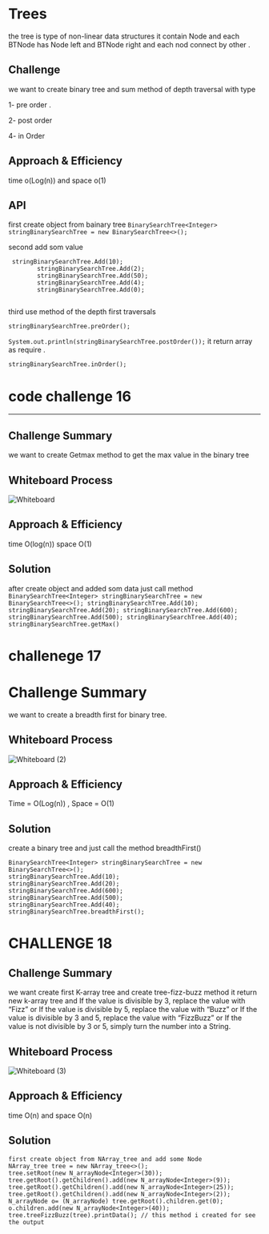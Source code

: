 # Trees
the tree is type of non-linear data structures it contain Node and each BTNode has Node left and BTNode right and each nod connect by other .

## Challenge
we want to create binary tree and sum method of depth  traversal with type 

1- pre order .

2- post order 

4- in Order

## Approach & Efficiency
time o(Log(n)) and space o(1)

## API

first create object from bainary tree
```BinarySearchTree<Integer> stringBinarySearchTree = new BinarySearchTree<>();```

second add som value 

````
 stringBinarySearchTree.Add(10);
        stringBinarySearchTree.Add(2);
        stringBinarySearchTree.Add(50);
        stringBinarySearchTree.Add(4);
        stringBinarySearchTree.Add(0);
        
  `````
        

third use method of the depth first traversals

``stringBinarySearchTree.preOrder();``

``System.out.println(stringBinarySearchTree.postOrder());``   it return array as require .

``stringBinarySearchTree.inOrder();``




# code challenge 16

--------------------

##  Challenge Summary
we want to create Getmax method to get the max value in the binary tree

## Whiteboard Process
![Whiteboard](https://user-images.githubusercontent.com/97642724/161041772-86eed48c-7573-4f52-8dc8-f5459d49cce0.png)

## Approach & Efficiency
time O(log(n)) space O(1)

## Solution

after create object and added som data just call method 
`BinarySearchTree<Integer> stringBinarySearchTree = new BinarySearchTree<>();
    stringBinarySearchTree.Add(10);
    stringBinarySearchTree.Add(20);
    stringBinarySearchTree.Add(600);
    stringBinarySearchTree.Add(500);
   stringBinarySearchTree.Add(40);
    stringBinarySearchTree.getMax()`



# challenege 17 

# Challenge Summary
we want to create a breadth first for binary tree.

## Whiteboard Process
![Whiteboard (2)](https://user-images.githubusercontent.com/97642724/161599692-8ff2c2e1-b0f6-4347-a8b5-2ff17fac1c09.png)


## Approach & Efficiency
Time = O(Log(n)) , Space = O(1)

## Solution
create a binary tree and just call the method breadthFirst()
````
BinarySearchTree<Integer> stringBinarySearchTree = new BinarySearchTree<>();
stringBinarySearchTree.Add(10);
stringBinarySearchTree.Add(20);
stringBinarySearchTree.Add(600);
stringBinarySearchTree.Add(500);
stringBinarySearchTree.Add(40);
stringBinarySearchTree.breadthFirst();
````

# CHALLENGE 18 
## Challenge Summary

we want create first K-array tree and create tree-fizz-buzz method it return new k-array tree
and If the value is divisible by 3, replace the value with “Fizz” or
If the value is divisible by 5, replace the value with “Buzz” or
If the value is divisible by 3 and 5, replace the value with “FizzBuzz” or
If the value is not divisible by 3 or 5, simply turn the number into a String.
## Whiteboard Process
![Whiteboard (3)](https://user-images.githubusercontent.com/97642724/162096392-8c070a3a-a341-476c-a118-72edff41e449.png)


## Approach & Efficiency
time O(n) and space O(n)

## Solution
```
first create object from NArray_tree and add some Node
NArray_tree tree = new NArray_tree<>();
tree.setRoot(new N_arrayNode<Integer>(30));
tree.getRoot().getChildren().add(new N_arrayNode<Integer>(9));
tree.getRoot().getChildren().add(new N_arrayNode<Integer>(25));
tree.getRoot().getChildren().add(new N_arrayNode<Integer>(2));
N_arrayNode o= (N_arrayNode) tree.getRoot().children.get(0);
o.children.add(new N_arrayNode<Integer>(40));
tree.treeFizzBuzz(tree).printData(); // this method i created for see the output
```

